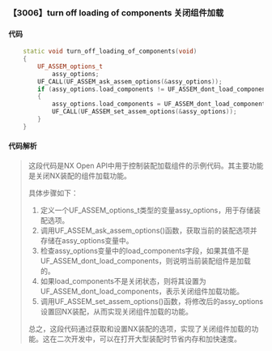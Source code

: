 ### 【3006】turn off loading of components 关闭组件加载

#### 代码

```cpp
    static void turn_off_loading_of_components(void)  
    {  
        UF_ASSEM_options_t  
            assy_options;  
        UF_CALL(UF_ASSEM_ask_assem_options(&assy_options));  
        if (assy_options.load_components != UF_ASSEM_dont_load_components)  
        {  
            assy_options.load_components = UF_ASSEM_dont_load_components;  
            UF_CALL(UF_ASSEM_set_assem_options(&assy_options));  
        }  
    }

```

#### 代码解析

> 这段代码是NX Open API中用于控制装配加载组件的示例代码。其主要功能是关闭NX装配的组件加载功能。
>
> 具体步骤如下：
>
> 1. 定义一个UF_ASSEM_options_t类型的变量assy_options，用于存储装配选项。
> 2. 调用UF_ASSEM_ask_assem_options()函数，获取当前的装配选项并存储在assy_options变量中。
> 3. 检查assy_options变量中的load_components字段，如果其值不是UF_ASSEM_dont_load_components，则说明当前装配组件是加载的。
> 4. 如果load_components不是关闭状态，则将其设置为UF_ASSEM_dont_load_components，表示关闭组件加载功能。
> 5. 调用UF_ASSEM_set_assem_options()函数，将修改后的assy_options设置回NX装配，从而实现关闭组件加载的功能。
>
> 总之，这段代码通过获取和设置NX装配的选项，实现了关闭组件加载的功能。这在二次开发中，可以在打开大型装配时节省内存和加快速度。
>
